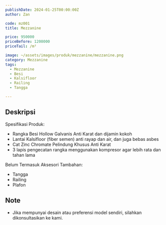 ```yaml
---
publishDate: 2024-01-25T00:00:00Z
author: Zan

code: mz001
title: Mezzanine

price: 950000
priceBefore: 1200000
priceTail: /m²

image: ~/assets/images/produk/mezzanine/mezzanine.png
category: Mezzanine
tags:
  - Mezzanine
  - Besi
  - Kalsifloor
  - Railing
  - Tangga

---
```


## Deskripsi

Spesifikasi Produk:
- Rangka Besi Hollow Galvanis Anti Karat dan dijamin kokoh
- Lantai Kalsifloor (fiber semen) anti rayap dan air, dan juga bebas asbes
- Cat Zinc Chromate Pelindung Khusus Anti Karat
- 3 lapis pengecatan rangka menggunakan kompresor agar lebih rata dan tahan lama

Belum Termasuk Aksesori Tambahan:
- Tangga
- Railing
- Plafon

## Note
- Jika mempunyai desain atau preferensi model sendiri, silahkan dikonsultasikan ke kami.